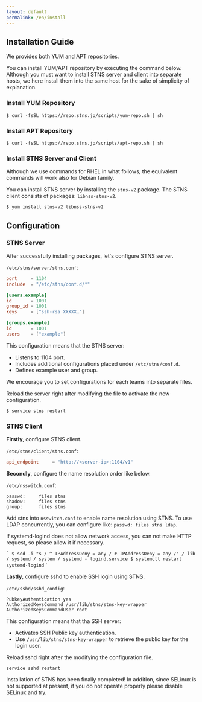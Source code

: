 ```yaml
---
layout: default
permalink: /en/install
---
```


## Installation Guide

We provides both YUM and APT repositories.

You can install YUM/APT repository by executing the command below. Although you must want to install STNS server and client into separate hosts, we here install them into the same host for the sake of simplicity of explanation.

### Install YUM Repository

```
$ curl -fsSL https://repo.stns.jp/scripts/yum-repo.sh | sh
```

### Install APT Repository

```
$ curl -fsSL https://repo.stns.jp/scripts/apt-repo.sh | sh
```

### Install STNS Server and Client

Although we use commands for RHEL in what follows, the equivalent commands will work also for Debian family.

You can install STNS server by installing the `stns-v2` package. The STNS client consists of packages: `libnss-stns-v2`.

```
$ yum install stns-v2 libnss-stns-v2
```

## Configuration

### STNS Server

After successfully installing packages, let's configure STNS server.

`/etc/stns/server/stns.conf`:

```toml
port     = 1104
include  = "/etc/stns/conf.d/*"

[users.example]
id       = 1001
group_id = 1001
keys     = ["ssh-rsa XXXXX…"]

[groups.example]
id       = 1001
users    = ["example"]
```

This configuration means that the STNS server:

* Listens to 1104 port.
* Includes additional configurations placed under `/etc/stns/conf.d`.
* Defines example user and group.

We encourage you to set configurations for each teams into separate files.

Reload the server right after modifying the file to activate the new configuration.

```
$ service stns restart
```

### STNS Client
**Firstly**, configure STNS client.

`/etc/stns/client/stns.conf`:

```toml
api_endpoint     = "http://<server-ip>:1104/v1"
```

**Secondly**, configure the name resolution order like below.

`/etc/nsswitch.conf`:

```
passwd:     files stns
shadow:     files stns
group:      files stns
```

Add stns into `nsswitch.conf` to enable name resolution using STNS. To use LDAP concurrently, you can configure like: `passwd: files stns ldap`.

If systemd-logind does not allow network access, you can not make HTTP request, so please allow it if necessary.

`` `
$ sed -i "s / ^ IPAddressDeny = any / # IPAddressDeny = any /" / lib / systemd / system / systemd - logind.service
$ systemctl restart systemd-logind
`` `

**Lastly**, configure sshd to enable SSH login using STNS.

`/etc/sshd/sshd_config`:

```
PubkeyAuthentication yes
AuthorizedKeysCommand /usr/lib/stns/stns-key-wrapper
AuthorizedKeysCommandUser root
```

This configuration means that tha SSH server:

* Activates SSH Public key authentication.
* Use `/usr/lib/stns/stns-key-wrapper` to retrieve the public key for the login user.

Reload sshd right after the modifying the configuration file.

```
service sshd restart
```

Installation of STNS has been finally completed!
In addition, since SELinux is not supported at present, if you do not operate properly please disable SELinux and try.
